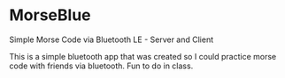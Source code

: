 # MorseBlue
Simple Morse Code via Bluetooth LE - Server and Client

This is a simple bluetooth app that was created so I could practice morse code with friends via bluetooth. Fun to do in class. 
